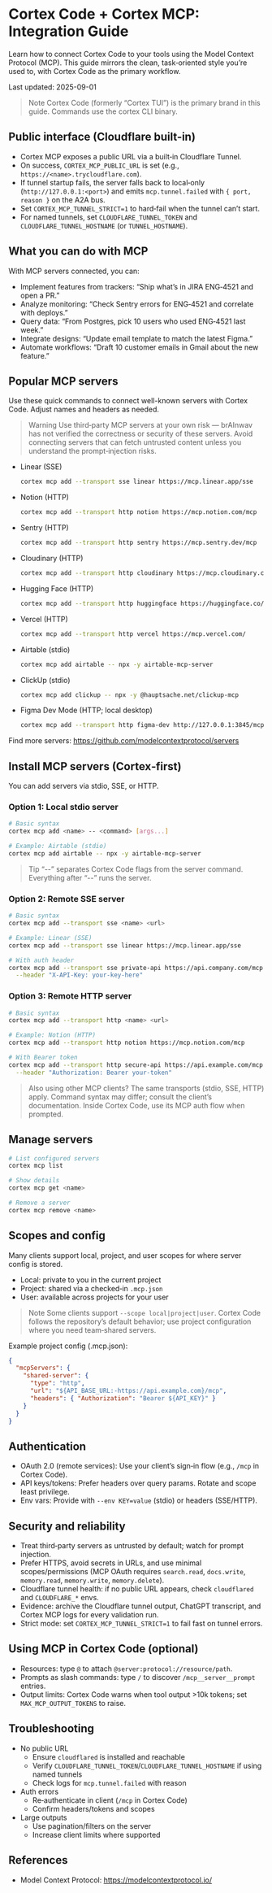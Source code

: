 # Cortex Code + Cortex MCP: Integration Guide

Learn how to connect Cortex Code to your tools using the Model Context Protocol (MCP). This guide mirrors the clean, task‑oriented style you’re used to, with Cortex Code as the primary workflow.

Last updated: 2025-09-01

> Note
> Cortex Code (formerly “Cortex TUI”) is the primary brand in this guide. Commands use the cortex CLI binary.

## Public interface (Cloudflare built‑in)

- Cortex MCP exposes a public URL via a built‑in Cloudflare Tunnel.
- On success, `CORTEX_MCP_PUBLIC_URL` is set (e.g., `https://<name>.trycloudflare.com`).
- If tunnel startup fails, the server falls back to local‑only (`http://127.0.0.1:<port>`) and emits `mcp.tunnel.failed` with `{ port, reason }` on the A2A bus.
- Set `CORTEX_MCP_TUNNEL_STRICT=1` to hard‑fail when the tunnel can’t start.
- For named tunnels, set `CLOUDFLARE_TUNNEL_TOKEN` and `CLOUDFLARE_TUNNEL_HOSTNAME` (or `TUNNEL_HOSTNAME`).

## What you can do with MCP

With MCP servers connected, you can:

- Implement features from trackers: “Ship what’s in JIRA ENG‑4521 and open a PR.”
- Analyze monitoring: “Check Sentry errors for ENG‑4521 and correlate with deploys.”
- Query data: “From Postgres, pick 10 users who used ENG‑4521 last week.”
- Integrate designs: “Update email template to match the latest Figma.”
- Automate workflows: “Draft 10 customer emails in Gmail about the new feature.”

## Popular MCP servers

Use these quick commands to connect well-known servers with Cortex Code. Adjust names and headers as needed.

> Warning
> Use third‑party MCP servers at your own risk — brAInwav has not verified the correctness or security of these servers. Avoid connecting servers that can fetch untrusted content unless you understand the prompt‑injection risks.

- Linear (SSE)

  ```bash
  cortex mcp add --transport sse linear https://mcp.linear.app/sse
  ```

- Notion (HTTP)

  ```bash
  cortex mcp add --transport http notion https://mcp.notion.com/mcp
  ```

- Sentry (HTTP)

  ```bash
  cortex mcp add --transport http sentry https://mcp.sentry.dev/mcp
  ```

- Cloudinary (HTTP)

  ```bash
  cortex mcp add --transport http cloudinary https://mcp.cloudinary.com/mcp
  ```

- Hugging Face (HTTP)

  ```bash
  cortex mcp add --transport http huggingface https://huggingface.co/mcp
  ```

- Vercel (HTTP)

  ```bash
  cortex mcp add --transport http vercel https://mcp.vercel.com/
  ```

- Airtable (stdio)

  ```bash
  cortex mcp add airtable -- npx -y airtable-mcp-server
  ```

- ClickUp (stdio)

  ```bash
  cortex mcp add clickup -- npx -y @hauptsache.net/clickup-mcp
  ```

- Figma Dev Mode (HTTP; local desktop)

  ```bash
  cortex mcp add --transport http figma-dev http://127.0.0.1:3845/mcp
  ```

Find more servers: <https://github.com/modelcontextprotocol/servers>

## Install MCP servers (Cortex‑first)

You can add servers via stdio, SSE, or HTTP.

### Option 1: Local stdio server

```bash
# Basic syntax
cortex mcp add <name> -- <command> [args...]

# Example: Airtable (stdio)
cortex mcp add airtable -- npx -y airtable-mcp-server
```

> Tip
> “--” separates Cortex Code flags from the server command. Everything after “--” runs the server.

### Option 2: Remote SSE server

```bash
# Basic syntax
cortex mcp add --transport sse <name> <url>

# Example: Linear (SSE)
cortex mcp add --transport sse linear https://mcp.linear.app/sse

# With auth header
cortex mcp add --transport sse private-api https://api.company.com/mcp \
  --header "X-API-Key: your-key-here"
```

### Option 3: Remote HTTP server

```bash
# Basic syntax
cortex mcp add --transport http <name> <url>

# Example: Notion (HTTP)
cortex mcp add --transport http notion https://mcp.notion.com/mcp

# With Bearer token
cortex mcp add --transport http secure-api https://api.example.com/mcp \
  --header "Authorization: Bearer your-token"
```

> Also using other MCP clients?
> The same transports (stdio, SSE, HTTP) apply. Command syntax may differ; consult the client’s documentation. Inside Cortex Code, use its MCP auth flow when prompted.

## Manage servers

```bash
# List configured servers
cortex mcp list

# Show details
cortex mcp get <name>

# Remove a server
cortex mcp remove <name>
```

## Scopes and config

Many clients support local, project, and user scopes for where server config is stored.

- Local: private to you in the current project
- Project: shared via a checked‑in `.mcp.json`
- User: available across projects for your user

> Note
> Some clients support `--scope local|project|user`. Cortex Code follows the repository’s default behavior; use project configuration where you need team‑shared servers.

Example project config (.mcp.json):

```json
{
  "mcpServers": {
    "shared-server": {
      "type": "http",
      "url": "${API_BASE_URL:-https://api.example.com}/mcp",
      "headers": { "Authorization": "Bearer ${API_KEY}" }
    }
  }
}
```

## Authentication

- OAuth 2.0 (remote services): Use your client’s sign‑in flow (e.g., `/mcp` in Cortex Code).
- API keys/tokens: Prefer headers over query params. Rotate and scope least privilege.
- Env vars: Provide with `--env KEY=value` (stdio) or headers (SSE/HTTP).

## Security and reliability

- Treat third‑party servers as untrusted by default; watch for prompt injection.
- Prefer HTTPS, avoid secrets in URLs, and use minimal scopes/permissions (MCP OAuth requires `search.read`, `docs.write`, `memory.read`, `memory.write`, `memory.delete`).
- Cloudflare tunnel health: if no public URL appears, check `cloudflared` and `CLOUDFLARE_*` envs.
- Evidence: archive the Cloudflare tunnel output, ChatGPT transcript, and Cortex MCP logs for every validation run.
- Strict mode: set `CORTEX_MCP_TUNNEL_STRICT=1` to fail fast on tunnel errors.

## Using MCP in Cortex Code (optional)

- Resources: type `@` to attach `@server:protocol://resource/path`.
- Prompts as slash commands: type `/` to discover `/mcp__server__prompt` entries.
- Output limits: Cortex Code warns when tool output >10k tokens; set `MAX_MCP_OUTPUT_TOKENS` to raise.

## Troubleshooting

- No public URL
  - Ensure `cloudflared` is installed and reachable
  - Verify `CLOUDFLARE_TUNNEL_TOKEN`/`CLOUDFLARE_TUNNEL_HOSTNAME` if using named tunnels
  - Check logs for `mcp.tunnel.failed` with reason
- Auth errors
  - Re‑authenticate in client (`/mcp` in Cortex Code)
  - Confirm headers/tokens and scopes
- Large outputs
  - Use pagination/filters on the server
  - Increase client limits where supported

## References

- Model Context Protocol: <https://modelcontextprotocol.io/>
